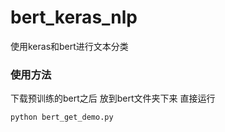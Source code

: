 # bert_keras_nlp
使用keras和bert进行文本分类
### 使用方法
下载预训练的bert之后 放到bert文件夹下来
直接运行
```
python bert_get_demo.py

```
